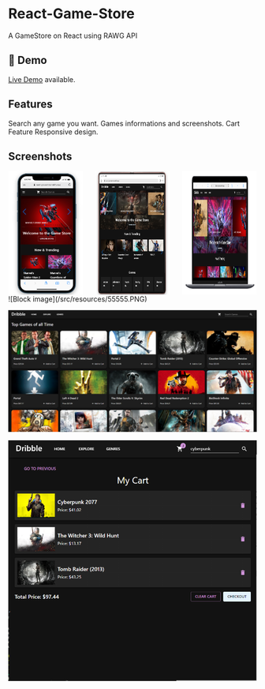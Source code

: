 # React-Game-Store
A GameStore on React using RAWG API
## 🔴 Demo
[Live Demo](https://react-gamestore.netlify.app/) available.

## Features

Search any game you want.
Games informations and screenshots.
Cart Feature
Responsive design.

## Screenshots
<div style="display: flex; justify-content: space-between;">
    <img src="/src/resources/111.PNG" width="30%" />
    <img src="/src/resources/222.PNG" width="30%" />
    <img src="/src/resources/3333.PNG" width="30%" />
</div>
![Block image](/src/resources/55555.PNG)
<style>
    img[src$="#block"] {
  display: block;
  margin: 0 auto;
}
</style>

![](/src/resources/4444.PNG)

![](/src/resources/6666.PNG)
